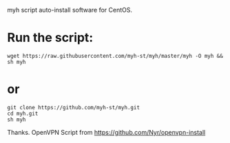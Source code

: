 myh script auto-install software for CentOS.

# Run the script:

    wget https://raw.githubusercontent.com/myh-st/myh/master/myh -O myh && sh myh

# or

    git clone https://github.com/myh-st/myh.git
    cd myh.git
    sh myh

Thanks. OpenVPN Script from
https://github.com/Nyr/openvpn-install